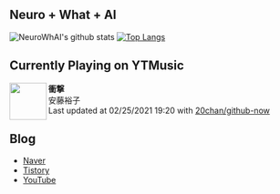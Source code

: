 ## Neuro + What + AI

![NeuroWhAI's github stats](https://github-readme-stats.vercel.app/api?username=neurowhai&count_private=true&show_icons=true)
[![Top Langs](https://github-readme-stats.vercel.app/api/top-langs/?username=neurowhai&layout=compact)](https://github.com/anuraghazra/github-readme-stats)

## Currently Playing on YTMusic

[<img align="left" height="65" src="https://lh3.googleusercontent.com/5PnSMUMjaJjxmCVfYqCbPrJzY9Hm5M-yb3UTEvKroacFdNp-JPvVb-w4hkYwtm5BIFwF6gqotaPuzImr">](https://music.youtube.com/channel/UCkXPlux12UulV4vgSIRpHbw)

**衝撃**  
安藤裕子  
Last updated at 02/25/2021 19:20 with [20chan/github-now](https://github.com/20chan/github-now)

## Blog

- [Naver](http://blog.naver.com/neurowhai)
- [Tistory](http://neurowhai.tistory.com/)
- [YouTube](https://www.youtube.com/channel/UCB_v1xU6laBHOeH6z4L-Mtw)
